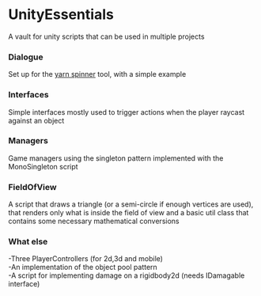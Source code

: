 # UnityEssentials
A vault for unity scripts that can be used in multiple projects

### Dialogue
Set up for the [yarn spinner](https://yarnspinner.dev/) tool, with a simple example

### Interfaces
Simple interfaces mostly used to trigger actions when the player raycast against an object  

### Managers
Game managers using the singleton pattern implemented with the MonoSingleton script

### FieldOfView
A script that draws a triangle (or a semi-circle if enough vertices are used), that renders only what is inside the field of view and a basic util class that contains some necessary mathematical conversions

### What else
-Three PlayerControllers (for 2d,3d and mobile) \
-An implementation of the object pool pattern \
-A script for implementing damage on a rigidbody2d (needs IDamagable interface)
 

